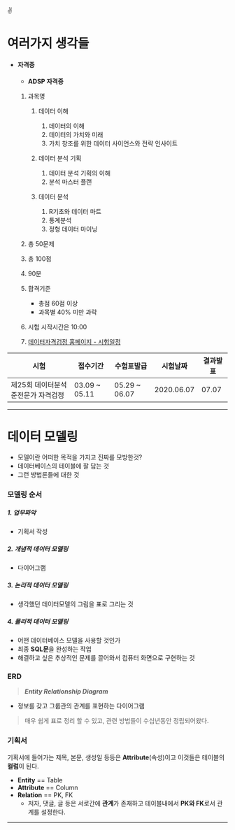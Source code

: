 :v:
# 여러가지 생각들


- #### **자격증**

    - **ADSP 자격증**
    1. 과목명
        1. 데이터 이해
            1. 데이터의 이해
            1. 데이터의 가치와 미래
            1. 가치 창조를 위한 데이터 사이언스와 전략 인사이트
        1. 데이터 분석 기획
            1. 데이터 분석 기획의 이해
            1. 분석 마스터 플랜

        1. 데이터 분석
            1. R기초와 데이터 마트
            1. 통계분석
            1. 정형 데이터 마이닝
    1. 총 50문제
    1. 총 100점
    1. 90분
    1. 합격기준
        - 총점 60점 이상
        - 과목별 40% 미만 과락
    
    1. 시험 시작시간은 10:00
    1. [데이터자격검정 홈페이지 - 시험일정](https://www.dataq.or.kr/www/accept/schedule.do)

| 시험 | 접수기간 | 수험표발급 | 시험날짜 | 결과발표 |
|---|---|---|---|---|
| 제25회 데이터분석 준전문가 자격검정 | 03.09 ~ 05.11 | 05.29 ~ 06.07 | 2020.06.07 | 07.07 |



---

# 데이터 모델링
- 모델이란 어떠한 목적을 가지고 진짜를 모방한것?
- 데이터베이스의 테이블에 잘 담는 것
- 그런 방법론들에 대한 것
### 모델링 순서
##### 1. 업무파악
- 기획서 작성
##### 2. 개념적 데이터 모델링
- 다이어그램
##### 3. 논리적 데이터 모델링
- 생각했던 데이터모델의 그림을 표로 그리는 것
##### 4. 물리적 데이터 모델링
- 어떤 데이터베이스 모델을 사용할 것인가
- 최종 **SQL문**을 완성하는 작업
- 해결하고 싶은 추상적인 문제를 끌어와서 컴퓨터 화면으로 구현하는 것

### ERD
> __*Entity Relationship Diagram*__

- 정보를 갖고 그룹관의 관계를 표현하는 다이어그램
>매우 쉽게 표로 정리 할 수 있고, 관련 방법들이 수십년동안 정립되어왔다.

### 기획서
기획서에 들어가는 제목, 본문, 생성일 등등은 **Attribute**(속성)이고 이것들은 테이블의 **컬럼**이 된다.
- **Entity** == Table
- **Attribute** == Column
- **Relation** == PK, FK
    - 저자, 댓글, 글 등은 서로간에 **관계**가 존재하고 테이블내에서 **PK와 FK**로서 관계를 설정한다.


---
